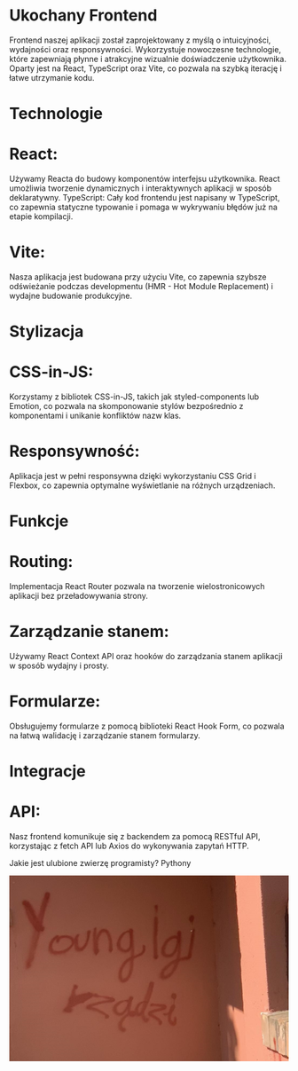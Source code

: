 # Ukochany Frontend
Frontend naszej aplikacji został zaprojektowany z myślą o intuicyjności, wydajności oraz responsywności. Wykorzystuje nowoczesne technologie, które zapewniają płynne i atrakcyjne wizualnie doświadczenie użytkownika. Oparty jest na React, TypeScript oraz Vite, co pozwala na szybką iterację i łatwe utrzymanie kodu.

# Technologie
# React: 
Używamy Reacta do budowy komponentów interfejsu użytkownika. React umożliwia tworzenie dynamicznych i interaktywnych aplikacji w sposób deklaratywny.
TypeScript: 
Cały kod frontendu jest napisany w TypeScript, co zapewnia statyczne typowanie i pomaga w wykrywaniu błędów już na etapie kompilacji.
# Vite: 
Nasza aplikacja jest budowana przy użyciu Vite, co zapewnia szybsze odświeżanie podczas developmentu (HMR - Hot Module Replacement) i wydajne budowanie produkcyjne.
# Stylizacja
# CSS-in-JS: 
Korzystamy z bibliotek CSS-in-JS, takich jak styled-components lub Emotion, co pozwala na skomponowanie stylów bezpośrednio z komponentami i unikanie konfliktów nazw klas.
# Responsywność: 
Aplikacja jest w pełni responsywna dzięki wykorzystaniu CSS Grid i Flexbox, co zapewnia optymalne wyświetlanie na różnych urządzeniach.
# Funkcje
# Routing: 
Implementacja React Router pozwala na tworzenie wielostronicowych aplikacji bez przeładowywania strony.
# Zarządzanie stanem: 
Używamy React Context API oraz hooków do zarządzania stanem aplikacji w sposób wydajny i prosty.
# Formularze: 
Obsługujemy formularze z pomocą biblioteki React Hook Form, co pozwala na łatwą walidację i zarządzanie stanem formularzy.
# Integracje
# API: 
Nasz frontend komunikuje się z backendem za pomocą RESTful API, korzystając z fetch API lub Axios do wykonywania zapytań HTTP.

Jakie jest ulubione zwierzę programisty? Pythony

![Opis obrazka](https://github.com/Igi2005/CHEZ/blob/Front/src/assets/igii.jpg?raw=true)
